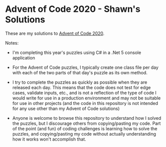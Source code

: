 # Advent of Code 2020 - Shawn's Solutions

These are my solutions to [Advent of Code 2020](https://adventofcode.com/2020).

Notes:

* I'm completing this year's puzzles using C# in a .Net 5 console application

* For the Advent of Code puzzles, I typically create one class file per day with each of the two parts of that day's puzzle as its own method.

* I try to complete the puzzles as quickly as possible when they are released each day. This means that the code does not test for edge cases, validate inputs, etc., and is not a reflection of the type of code I would write for use in a production environment and may not be suitable for use in other projects (and the code in this repository is not intended for any use other than my Advent of Code solutions)

* Anyone is welcome to browse this repository to understand how I solved the puzzles, but I discourage others from copying/pasting my code.  Part of the point (and fun) of coding challenges is learning how to solve the puzzles, and copying/pasting my code without actually understanding how it works won't accomplish that.

